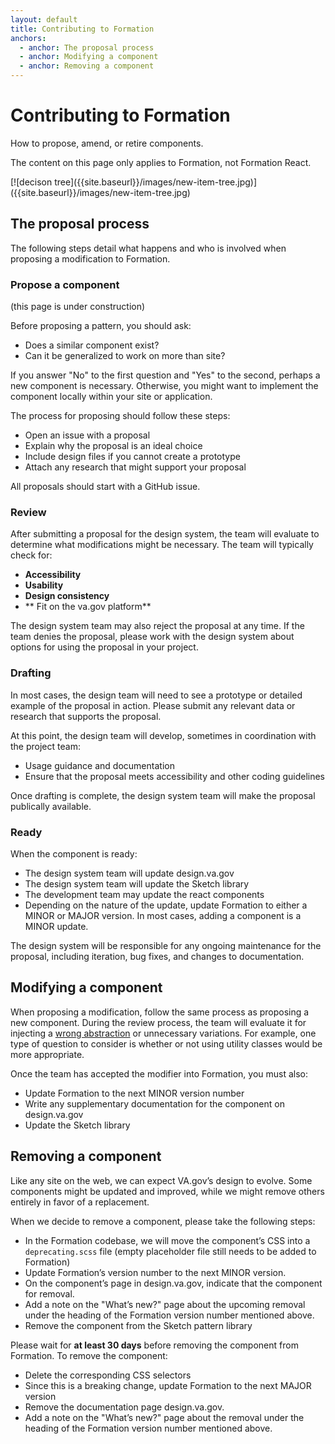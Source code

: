 ```yaml
---
layout: default
title: Contributing to Formation
anchors:
  - anchor: The proposal process
  - anchor: Modifying a component
  - anchor: Removing a component
---
```


# Contributing to Formation

<div class="va-introtext">
How to propose, amend, or retire components.
</div>

The content on this page only applies to Formation, not Formation React.

<div markdown="1">
[![decison tree]({{site.baseurl}}/images/new-item-tree.jpg)]({{site.baseurl}}/images/new-item-tree.jpg)
</div>

## The proposal process

The following steps detail what happens and who is involved when proposing a modification to Formation.

### Propose a component

(this page is under construction)

Before proposing a pattern, you should ask:

- Does a similar component exist?
- Can it be generalized to work on more than site?

If you answer "No" to the first question and "Yes" to the second, perhaps a new component is necessary. Otherwise, you might want to implement the component locally within your site or application.

The process for proposing should follow these steps:
- Open an issue with a proposal
- Explain why the proposal is an ideal choice
- Include design files if you cannot create a prototype
- Attach any research that might support your proposal

All proposals should start with a GitHub issue.

### Review

After submitting a proposal for the design system, the team will evaluate to determine what modifications might be necessary. The team will typically check for:

- **Accessibility**
- **Usability**
- **Design consistency**
- ** Fit on the va.gov platform**

The design system team may also reject the proposal at any time. If the team denies the proposal, please work with the design system about options for using the proposal in your project.

### Drafting

In most cases, the design team will need to see a prototype or detailed example of the proposal in action. Please submit any relevant data or research that supports the proposal.

At this point, the design team will develop, sometimes in coordination with the project team:
- Usage guidance and documentation
- Ensure that the proposal meets accessibility and other coding guidelines


Once drafting is complete, the design system team will make the proposal publically available.

### Ready

When the component is ready:
- The design system team will update design.va.gov
- The design system team will update the Sketch library
- The development team may update the react components
- Depending on the nature of the update, update Formation to either a MINOR or MAJOR version. In most cases, adding a component is a MINOR update.

The design system will be responsible for any ongoing maintenance for the proposal, including iteration, bug fixes, and changes to documentation.

## Modifying a component

When proposing a modification, follow the same process as proposing a new component. During the review process, the team will evaluate it for injecting a [wrong abstraction](https://www.sandimetz.com/blog/2016/1/20/the-wrong-abstraction?duplication) or unnecessary variations. For example, one type of question to consider is whether or not using utility classes would be more appropriate.

Once the team has accepted the modifier into Formation, you must also:
- Update Formation to the next MINOR version number
- Write any supplementary  documentation for the component on design.va.gov
- Update the Sketch library

## Removing a component

Like any site on the web, we can expect VA.gov’s design to evolve. Some components might be updated and improved, while we might remove others entirely in favor of a replacement.

When we decide to remove a component, please take the following steps:
- In the Formation codebase, we will move the component’s CSS into a `deprecating.scss` file (empty placeholder file still needs to be added to Formation)
- Update Formation’s version number to the next MINOR version.
- On the component’s page in design.va.gov, indicate that the component for removal.
- Add a note on the "What’s new?" page about the upcoming removal under the heading of the Formation version number mentioned above.
- Remove the component from the Sketch pattern library

 Please wait for **at least 30 days** before removing the component from Formation. To remove the component:
- Delete the corresponding CSS selectors
- Since this is a breaking change, update Formation to the next MAJOR version
- Remove the documentation page design.va.gov.
- Add a note on the "What’s new?" page about the removal under the heading of the Formation version number mentioned above.